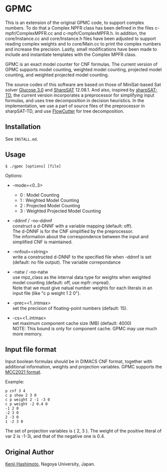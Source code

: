# GPMC

This is an extension of the original GPMC code, to support complex numbers. To do that a Complex NPFR class has been defined in the files c-mpfr/ComplexMPFR.cc and c-mpfr/ComplexMPFR.h. In addition, the core/Instance.cc and core/Instance.h files have been adjusted to support reading complex weights and to core/Main.cc to print the complex numbers and increase the precision. Lastly, small modifications have been made to include and instantiate templates with the Complex MPFR class. 

GPMC is an exact model counter for CNF formulas. The current version of GPMC supports model counting, weighted model counting, projected model counting, and weighted projected model counting.

The source codes of this software are based on those of MiniSat-based Sat solver [Glucose 3.0](https://www.labri.fr/perso/lsimon/glucose/) and [SharpSAT](https://github.com/marcthurley/sharpSAT) 12.08.1.
And also, inspired by [sharpSAT-TD](https://github.com/Laakeri/sharpsat-td), the current version incorporates 
a preprocessor for simplifying input formulas, and uses tree decomposition in decision heuristics. 
In the implementation, we use a part of source files of the preprocessor in sharpSAT-TD, and use [FlowCutter](https://github.com/kit-algo/flow-cutter-pace17) for tree decomposition.



## Installation
See `INSTALL.md`.

## Usage
```
$ ./gpmc [options] [file]
```
Options:

-  -mode=<0..3>
    - 0 : Model Counting
    - 1 : Weighted Model Counting
    - 2 : Projected Model Counting
    - 3 : Weighted Projected Model Counting 

-  -ddnnf  / -no-ddnnf  
	construct a d-DNNF with a variable mapping (default: off).  
	The d-DNNF is for the CNF simplified by the preprocessor.  
	The information about the correspondence between the input and simplified CNF is maintained.

-  -nnfout=\<string\>  
	write a constructed d-DNNF to the specified file when -ddnnf is set (default: no file output). 
    The variable correpondance 

-  -natw / -no-natw  
    use mpz_class as the internal data type for weights when weighted model counting (default: off, use mpfr::mpreal).  
    Note that we must give natual number weights for each literals in an input file (like "c p weight 1 2 0").

-  -prec=\<1..intmax>  
    set the precision of floating-point numbers (default: 15).

-  -cs=\<1..intmax>  
    set maximum component cache size (MB) (default: 4000)  
    NOTE: This bound is only for component cache. GPMC may use much more memory.

## Input file format
Input boolean formulas should be in DIMACS CNF format, together with additional information, weights and projection variables.
GPMC supports the [MCC2021 format](https://mccompetition.org/assets/files/2021/competition2021.pdf). 

Example:

```
p cnf 3 4
c p show 2 3 0
c p weight 2 -1 -3 0
c p weight -2 0.4 0
-1 2 0
-2 3 0
2 -3 0
1 -2 3 0
```
The set of projection variables is { 2, 3 }.
The weight of the positive literal of var 2 is -1-3i, and that of the negative one is 0.4.

## Original Author
[Kenji Hashimoto](https://www.trs.cm.is.nagoya-u.ac.jp/~k-hasimt/index-e.html),
Nagoya University, Japan.

